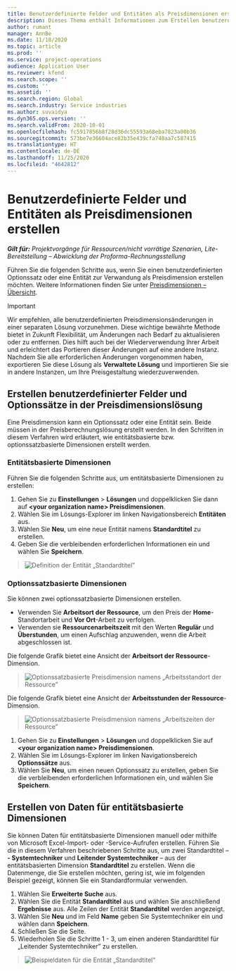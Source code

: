 ```yaml
---
title: Benutzerdefinierte Felder und Entitäten als Preisdimensionen erstellen
description: Dieses Thema enthält Informationen zum Erstellen benutzerdefinierter Optionssätze oder Entitäten.
author: rumant
manager: AnnBe
ms.date: 11/18/2020
ms.topic: article
ms.prod: ''
ms.service: project-operations
audience: Application User
ms.reviewer: kfend
ms.search.scope: ''
ms.custom: ''
ms.assetid: ''
ms.search.region: Global
ms.search.industry: Service industries
ms.author: suvaidya
ms.dyn365.ops.version: ''
ms.search.validFrom: 2020-10-01
ms.openlocfilehash: fc5917856b8f28d36dc55593a68eba7823a00b36
ms.sourcegitcommit: 573be7e36604ace82b35e439cfa748aa7c587415
ms.translationtype: HT
ms.contentlocale: de-DE
ms.lasthandoff: 11/25/2020
ms.locfileid: "4642812"
---
```

# <a name="create-custom-fields-and-entities-as-pricing-dimensions"></a>Benutzerdefinierte Felder und Entitäten als Preisdimensionen erstellen

_**Gilt für:** Projektvorgänge für Ressourcen/nicht vorrätige Szenarien, Lite-Bereitstellung – Abwicklung der Proforma-Rechnungsstellung_

Führen Sie die folgenden Schritte aus, wenn Sie einen benutzerdefinierten Optionssatz oder eine Entität zur Verwandung als Preisdimension erstellen möchten. Weitere Informationen finden Sie unter [Preisdimensionen – Übersicht](pricing-dimensions-overview.md).  

> [!IMPORTANT]
> Wir empfehlen, alle benutzerdefinierten Preisdimensionsänderungen in einer separaten Lösung vorzunehmen. Diese wichtige bewährte Methode bietet in Zukunft Flexibilität, um Änderungen nach Bedarf zu aktualisieren oder zu entfernen. Dies hilft auch bei der Wiederverwendung Ihrer Arbeit und erleichtert das Portieren dieser Änderungen auf eine andere Instanz. Nachdem Sie alle erforderlichen Änderungen vorgenommen haben, exportieren Sie diese Lösung als **Verwaltete Lösung** und importieren Sie sie in andere Instanzen, um Ihre Preisgestaltung wiederzuverwenden.

  
## <a name="create-custom-fields-and-option-sets-in-the-pricing-dimension-solution"></a>Erstellen benutzerdefinierter Felder und Optionssätze in der Preisdimensionslösung

Eine Preisdimension kann ein Optionssatz oder eine Entität sein. Beide müssen in der Preisberechnungslösung erstellt werden. In den Schritten in diesem Verfahren wird erläutert, wie entitätsbasierte bzw. optionssatzbasierte Dimensionen erstellt werden.

### <a name="entity-based-dimensions"></a>Entitätsbasierte Dimensionen
Führen Sie die folgenden Schritte aus, um entitätsbasierte Dimensionen zu erstellen:

1. Gehen Sie zu **Einstellungen** > **Lösungen** und doppelklicken Sie dann auf **\<your organization name> Preisdimensionen**.
2. Wählen Sie im Lösungs-Explorer im linken Navigationsbereich **Entitäten** aus.
3. Wählen Sie **Neu**, um eine neue Entität namens **Standardtitel** zu erstellen. 
4. Geben Sie die verbleibenden erforderlichen Informationen ein und wählen Sie **Speichern**.

> ![Definition der Entität „Standardtitel”](media/Standard-Title-entity-definition.png)

### <a name="option-set-based-dimensions"></a>Optionssatzbasierte Dimensionen 
Sie können zwei optionssatzbasierte Dimensionen erstellen. 

- Verwenden Sie **Arbeitsort der Ressource**, um den Preis der **Home**-Standortarbeit und **Vor Ort**-Arbeit zu verfolgen. 
- Verwenden sie **Ressourcenarbeitszeit** mit den Werten **Regulär** und **Überstunden**, um einen Aufschlag anzuwenden, wenn die Arbeit abgeschlossen ist.

Die folgende Grafik bietet eine Ansicht der **Arbeitsort der Ressource**-Dimension. 

> ![Optionssatzbasierte Preisdimension namens „Arbeitsstandort der Ressource”](media/Option-set-PD-called-Resource-Work-Location.png)

Die folgende Grafik bietet eine Ansicht der **Arbeitsstunden der Ressource**-Dimension. 

> ![Optionssatzbasierte Preisdimension namens „Arbeitszeiten der Ressource”](media/Option-set-PD-called-Resource-Work-Hours.png)

1. Gehen Sie zu **Einstellungen** > **Lösungen** und doppelklicken Sie auf  **\<your organization name> Preisdimensionen**. 
2. Wählen Sie im Lösungs-Explorer im linken Navigationsbereich **Optionssätze** aus. 
3. Wählen Sie **Neu**, um einen neuen Optionssatz zu erstellen, geben Sie die verbleibenden erforderlichen Informationen ein, und wählen Sie **Speichern**.

## <a name="create-data-for-entity-based-dimensions"></a>Erstellen von Daten für entitätsbasierte Dimensionen

Sie können Daten für entitätsbasierte Dimensionen manuell oder mithilfe von Microsoft Excel-Import- oder -Service-Aufrufen erstellen. Führen Sie die in diesem Verfahren beschriebenen Schritte aus, um zwei Standardtitel – **- Systemtechniker** und **Leitender Systemtechniker** – aus der entitätsbasierten Dimension **Standardtitel** zu erstellen. Wenn die Datenmenge, die Sie erstellen möchten, gering ist, wie im folgenden Beispiel gezeigt, können Sie ein Standardformular verwenden.

1. Wählen Sie **Erweiterte Suche** aus.
2. Wählen Sie die Entität **Standardtitel** aus und wählen Sie anschließend **Ergebnisse** aus. Alle Zeilen der Entität **Standardtitel** werden angezeigt.
3. Wählen Sie **Neu** und im Feld **Name** geben Sie Systemtechniker ein und wählen dann **Speichern**.
4. Schließen Sie die Seite. 
5. Wiederholen Sie die Schritte 1 - 3, um einen anderen Standardtitel für „Leitender Systemtechniker” zu erstellen.

> ![Beispieldaten für die Entität „Standardtitel“](media/ST-data.png)
